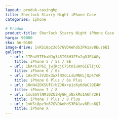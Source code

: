 ```yaml
---
layout: produk-casinghp
title: Sherlock Starry Night iPhone Case
categories: iphone

# Produk
product-title: Sherlock Starry Night iPhone Case
harga: 90000
sku: hn-0166
image-drive: 1vKSi8pz3o67GVDAehdS3PA1av8Eus6QI
gallery:
  - url: 1TPoV5TFbxNJg345I98H3ZEo2gOJE4WGy
    title: iPhone 5 / 5s / SE
  - url: 1bAr6JP6I_jwjKcjC7StniuAn6IElIjCQ
    title: iPhone 6 / 6s
  - url: 1AxdTvJV2Dx3wXlRXoLLsLMNULjQp47eR
    title: iPhone 6 Plus / 6s Plus
  - url: 10nN42DXSUfCrbZJ8xrp1cKy6daCJQE4W
    title: iPhone 7 / 8
  - url: 1suSSVlNMi0ZUiHyGH_oNxkMo1A6hr2H1
    title: iPhone 7 Plus / 8 Plus
  - url: 1vKSi8pz3o67GVDAehdS3PA1av8Eus6QI
    title: iPhone X
---
```

